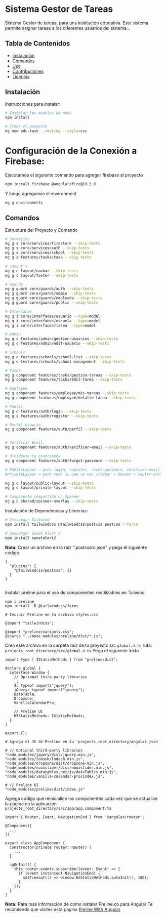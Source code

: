# Sistema Gestor de Tareas

Sistema Gestor de tareas, para uns institución educativa. Este sistema permite asignar tareas a los diferentes usuarios del sistema...

## Tabla de Contenidos
- [Instalación](#instalación)
- [Comandos](#comandos)
- [Uso](#uso)
- [Contribuciones](#contribuciones)
- [Licencia](#licencia)

## Instalación

Instrucciones para instalar:
```bash
# Instalar los modulos de node
npm install
```

```bash
# Crear el proyecto
ng new edu-task --routing --style=css
```

# Configuración de la Conexión a Firebase:

Ejecutamos el siguiente comando para agregar firebase al proyecto

```bash
npm install firebase @angular/fire@19.2.0

```
Y luego agregamos el environment

```bash
ng g environments

```

## Comandos

Estructura del Proyecto y Comando

```bash
# Servicios
ng g s core/services/firestore --skip-tests
ng g s core/services/auth --skip-tests
ng g s core/services/school --skip-tests
ng g s features/tasks/task --skip-tests
```

```bash
# Layout's
ng g c layout/navbar --skip-tests
ng g c layout/footer --skip-tests

```

```bash
# Guards
ng g guard core/guards/auth --skip-tests
ng g guard core/guards/admin --skip-tests
ng g guard core/guards/empleado --skip-tests
ng g guard core/guards/public --skip-tests
```

```bash
# Interfaces
ng g i core/interfaces/usuario --type=model
ng g i core/interfaces/escuela --type=model
ng g i core/interfaces/tarea --type=model

```
```bash
# Admin
ng g c features/admin/gestion-usuarios --skip-tests
ng g c features/admin/edit-usuario --skip-tests

# Schools
ng g c features/schools/school-list --skip-tests
ng g c features/schools/school-management --skip-tests

# Tasks
ng g component features/tasks/gestion-tareas --skip-tests
ng g component features/tasks/edit-tarea --skip-tests

# Employee
ng g component features/employee/mis-tareas --skip-tests
ng g component features/employee/detalle-tarea --skip-tests

# Public
ng g c features/auth/login --skip-tests
ng g c features/auth/register --skip-tests

# Perfil Usuario
ng g component features/auth/perfil --skip-tests


# Verificar Email
ng g component features/auth/verificar-email --skip-tests

# Olvidaste tu contraseña
ng g component features/auth/forgot-password --skip-tests

# PublicLayout → para login, register, reset-password, verificar-email (pantallas sin sidebar ni header).
#PrivateLayout → para todo lo que va con sidebar + header + router-outlet.

ng g c layout/public-layout --skip-tests
ng g c layout/private-layout --skip-tests

# Componente compartido un Spinner
ng g c shared/spinner-overlay --skip-tests

```

Instalación de Dependencias y Librerias:
 
```bash
# Descargar Tailwind
npm install tailwindcss @tailwindcss/postcss postcss --force

# Descargar Sweet Alert 2
npm install sweetalert2 
```
**Nota:**  Crear un archivo en la raiz ".postcssrc.json" y pega el siguiente código
```
{
  "plugins": {
    "@tailwindcss/postcss": {}
  }
}

```

```bash
```
Instalar preline para el uso de componentes reutilizables en Tailwind
```
npm i preline
npm install -D @tailwindcss/forms

# Incluir Preline en tu archivo styles.css

@import "tailwindcss";

@import "preline/variants.css";
@source "../node_modules/preline/dist/*.js";

```
Crea este archivo en la carpeta raiz de tu proyecto src `global.d.ts` ruta: `projects_root_directory/src/global.d.ts`
Pega el siguiente texto
```
import type { IStaticMethods } from "preline/dist";

declare global {
  interface Window {
    // Optional third-party libraries
    _;
    $: typeof import("jquery");
    jQuery: typeof import("jquery");
    DataTable;
    Dropzone;
    VanillaCalendarPro;

    // Preline UI
    HSStaticMethods: IStaticMethods;
  }
}

export {};

# Agrega el JS de Preline en tu `projects_root_directory/angular.json`

# // Optional third-party libraries
"node_modules/jquery/dist/jquery.min.js",
"node_modules/lodash/lodash.min.js",
"node_modules/dropzone/dist/dropzone-min.js",
"node_modules/nouislider/dist/nouislider.min.js",
"node_modules/datatables.net/js/dataTables.min.js",
"node_modules/vanilla-calendar-pro/index.js",

# // Preline UI
"node_modules/preline/dist/index.js"
```
Agrega código que reinicialice los componentes cada vez que se actualice la página en la aplicación `projects_root_directory/src/app/app.component.ts`
```
import { Router, Event, NavigationEnd } from '@angular/router';

@Component({
  ...
})

export class AppComponent {
  constructor(private router: Router) {
    ...
  }

  ngOnInit() {
    this.router.events.subscribe((event: Event) => {
      if (event instanceof NavigationEnd) {
        setTimeout(() => window.HSStaticMethods.autoInit(), 100);
      }
    });
  }
}
```
**Nota:** Para mas informacion de como instalar Preline.co para Angular 
          Te recomiendo que visites esta pagina
          [Preline With Angular](https://preline.co/docs/frameworks-angular.html)
```
